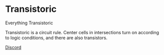 # Transistoric
Everything Transistoric

Transistoric is a circuit rule. Center cells in intersections turn on according to logic conditions, and there are also transistors.

[Discord](https://discordapp.com/channels/655885965876789260)